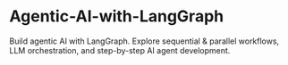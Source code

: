 # Agentic-AI-with-LangGraph
Build agentic AI with LangGraph. Explore sequential &amp; parallel workflows, LLM orchestration, and step-by-step AI agent development.
